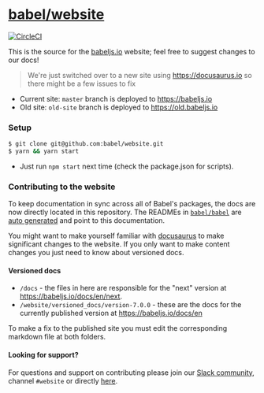 # [babel/website](https://babeljs.io)

[![CircleCI](https://img.shields.io/circleci/token/5917ed1a8019c7e3987cfc2d2c181688ccfca5b2/project/github/QC-L/babeljs.cn/cn-v7.svg?style=flat-square)](https://circleci.com/gh/QC-L/babeljs.cn/tree/cn-v7)

This is the source for the [babeljs.io](https://babeljs.io) website; feel free to suggest changes to our docs!

> We're just switched over to a new site using https://docusaurus.io so there might be a few issues to fix

- Current site: `master` branch is deployed to https://babeljs.io
- Old site: `old-site` branch is deployed to https://old.babeljs.io

### Setup

```bash
$ git clone git@github.com:babel/website.git
$ yarn && yarn start
```

- Just run `npm start` next time (check the package.json for scripts).

### Contributing to the website

To keep documentation in sync across all of Babel's packages, the docs are now directly located in this repository. The READMEs in [`babel/babel`](https://github.com/babel/babel) are [auto generated](https://github.com/babel/babel/blob/master/scripts/generators/readmes.js) and point to this documentation.

You might want to make yourself familiar with [docusaurus](https://docusaurus.io/docs/en/installation) to make significant changes to the website. If you only want to make content changes you just need to know about versioned docs.

#### Versioned docs

- `/docs` - the files in here are responsible for the "next" version at https://babeljs.io/docs/en/next.
- `/website/versioned_docs/version-7.0.0` - these are the docs for the currently published version at https://babeljs.io/docs/en

To make a fix to the published site you must edit the corresponding markdown file at both folders.

#### Looking for support?

For questions and support on contributing please join our [Slack community](https://slack.babeljs.io/), channel `#website` or directly [here](https://babeljs.slack.com/messages/website/).
